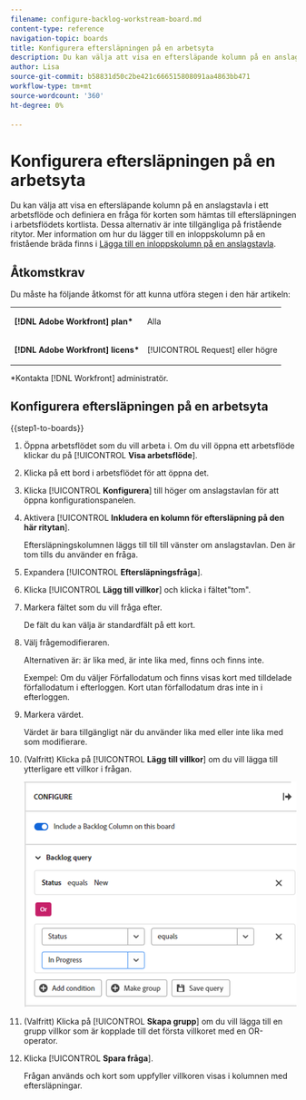 ```yaml
---
filename: configure-backlog-workstream-board.md
content-type: reference
navigation-topic: boards
title: Konfigurera eftersläpningen på en arbetsyta
description: Du kan välja att visa en eftersläpande kolumn på en anslagstavla i ett arbetsflöde och definiera en fråga för korten som hämtas till eftersläpningen i arbetsflödets kortlista.
author: Lisa
source-git-commit: b58831d50c2be421c666515808091aa4863bb471
workflow-type: tm+mt
source-wordcount: '360'
ht-degree: 0%

---
```


# Konfigurera eftersläpningen på en arbetsyta

Du kan välja att visa en eftersläpande kolumn på en anslagstavla i ett arbetsflöde och definiera en fråga för korten som hämtas till eftersläpningen i arbetsflödets kortlista. Dessa alternativ är inte tillgängliga på fristående ritytor. Mer information om hur du lägger till en inloppskolumn på en fristående bräda finns i [Lägga till en inloppskolumn på en anslagstavla](/help/quicksilver/agile/use-boards-agile-planning-tools/add-intake-column-to-board.md).

## Åtkomstkrav

Du måste ha följande åtkomst för att kunna utföra stegen i den här artikeln:

<table style="table-layout:auto"> 
 <col> 
 </col> 
 <col> 
 </col> 
 <tbody> 
  <tr> 
   <td role="rowheader"><strong>[!DNL Adobe Workfront] plan*</strong></td> 
   <td> <p>Alla</p> </td> 
  </tr> 
  <tr> 
   <td role="rowheader"><strong>[!DNL Adobe Workfront] licens*</strong></td> 
   <td> <p>[!UICONTROL Request] eller högre</p> </td> 
  </tr> 
 </tbody> 
</table>

&#42;Kontakta [!DNL Workfront] administratör.

## Konfigurera eftersläpningen på en arbetsyta

{{step1-to-boards}}

1. Öppna arbetsflödet som du vill arbeta i. Om du vill öppna ett arbetsflöde klickar du på [!UICONTROL **Visa arbetsflöde**].
1. Klicka på ett bord i arbetsflödet för att öppna det.
1. Klicka [!UICONTROL **Konfigurera**] till höger om anslagstavlan för att öppna konfigurationspanelen.
1. Aktivera [!UICONTROL **Inkludera en kolumn för eftersläpning på den här ritytan**].

   Eftersläpningskolumnen läggs till till till vänster om anslagstavlan. Den är tom tills du använder en fråga.

1. Expandera [!UICONTROL **Eftersläpningsfråga**].
1. Klicka [!UICONTROL **Lägg till villkor**] och klicka i fältet&quot;tom&quot;.
1. Markera fältet som du vill fråga efter.

   De fält du kan välja är standardfält på ett kort.

1. Välj frågemodifieraren.

   Alternativen är: är lika med, är inte lika med, finns och finns inte.

   Exempel: Om du väljer Förfallodatum och finns visas kort med tilldelade förfallodatum i efterloggen. Kort utan förfallodatum dras inte in i efterloggen.

1. Markera värdet.

   Värdet är bara tillgängligt när du använder lika med eller inte lika med som modifierare.

1. (Valfritt) Klicka på [!UICONTROL **Lägg till villkor**] om du vill lägga till ytterligare ett villkor i frågan.

   ![Eftersläpningsfråga](assets/backlog-query-wrkstrm-board.png)

1. (Valfritt) Klicka på [!UICONTROL **Skapa grupp**] om du vill lägga till en grupp villkor som är kopplade till det första villkoret med en OR-operator.
1. Klicka [!UICONTROL **Spara fråga**].

   Frågan används och kort som uppfyller villkoren visas i kolumnen med eftersläpningar.

